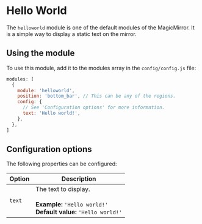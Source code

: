 # Hello World

The `helloworld` module is one of the default modules of the MagicMirror. It is
a simple way to display a static text on the mirror.

## Using the module

To use this module, add it to the modules array in the `config/config.js` file:

```javascript
modules: [
  {
    module: 'helloworld',
    position: 'bottom_bar', // This can be any of the regions.
    config: {
      // See 'Configuration options' for more information.
      text: 'Hello world!',
    },
  },
]
```

## Configuration options

The following properties can be configured:

| Option | Description                                                                                          |
| ------ | ---------------------------------------------------------------------------------------------------- |
| `text` | The text to display. <br><br> **Example:** `'Hello world!'` <br> **Default value:** `'Hello world!'` |
